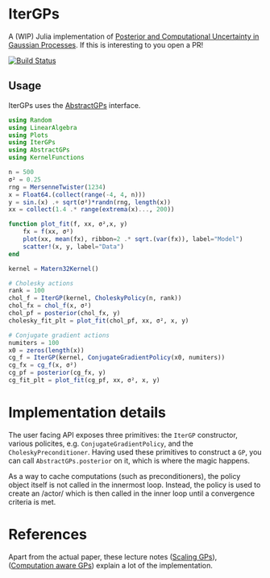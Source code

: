 # IterGPs

A (WIP) Julia implementation of [Posterior and Computational Uncertainty
in Gaussian Processes](https://arxiv.org/pdf/2205.15449.pdf). If this is interesting to you open a PR!

[![Build Status](https://github.com/SebastianCallh/IterGP.jl/actions/workflows/CI.yml/badge.svg?branch=main)](https://github.com/SebastianCallh/IterGP.jl/actions/workflows/CI.yml?query=branch%3Amain)


## Usage 

IterGPs uses the [AbstractGPs](https://github.com/JuliaGaussianProcesses/AbstractGPs.jl) interface.


```julia
using Random
using LinearAlgebra
using Plots
using IterGPs
using AbstractGPs
using KernelFunctions

n = 500
σ² = 0.25
rng = MersenneTwister(1234)
x = Float64.(collect(range(-4, 4, n)))
y = sin.(x) .+ sqrt(σ²)*randn(rng, length(x))
xx = collect(1.4 .* range(extrema(x)..., 200))

function plot_fit(f, xx, σ²,x, y)
    fx = f(xx, σ²)
    plot(xx, mean(fx), ribbon=2 .* sqrt.(var(fx)), label="Model")
    scatter!(x, y, label="Data")
end

kernel = Matern32Kernel()

# Cholesky actions
rank = 100
chol_f = IterGP(kernel, CholeskyPolicy(n, rank))
chol_fx = chol_f(x, σ²)
chol_pf = posterior(chol_fx, y)
cholesky_fit_plt = plot_fit(chol_pf, xx, σ², x, y)

# Conjugate gradient actions
numiters = 100
x0 = zeros(length(x))
cg_f = IterGP(kernel, ConjugateGradientPolicy(x0, numiters))
cg_fx = cg_f(x, σ²)
cg_pf = posterior(cg_fx, y)
cg_fit_plt = plot_fit(cg_pf, xx, σ², x, y)
```

# Implementation details
The user facing API exposes three primitives: the `IterGP` constructor, various policites, e.g. `ConjugateGradientPolicy`, and the `CholeskyPreconditioner`. Having used these primitives to construct a `GP`, you can call `AbstractGPs.posterior` on it, which is where the magic happens.

As a way to cache computations (such as preconditioners), the policy object itself is not called in the innermost loop. Instead, the policy is used to create an /actor/ which is then called in the inner loop until a convergence criteria is met.

# References
Apart from the actual paper, these lecture notes ([Scaling GPs](https://media.githubusercontent.com/media/philipphennig/NumericsOfML/main/slides/03_ScalingGPs.pdf)), ([Computation aware GPs](
https://media.githubusercontent.com/media/philipphennig/NumericsOfML/main/slides/04_ComputationAwareGPs.pdf)) explain a lot of the implementation.


